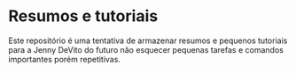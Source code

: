 # Resumos e tutoriais

Este repositório é uma tentativa de armazenar resumos e pequenos tutoriais
para a Jenny DeVito do futuro não esquecer pequenas tarefas e comandos
importantes porém repetitivas.
